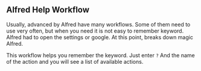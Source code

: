Alfred Help Workflow
--------------------

Usually, advanced by Alfred have many workflows. Some of them need to use very often, but when you need it is not easy to remember keyword. Alfred had to open the settings or google. At this point, breaks down magic Alfred.

This workflow helps you remember the keyword. Just enter `?` And the name of the action and you will see a list of available actions.

